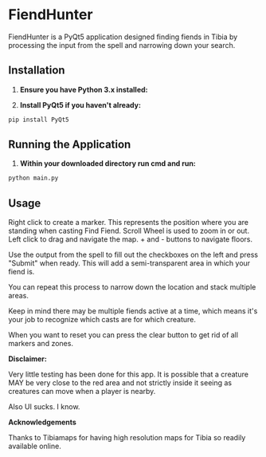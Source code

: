 # FiendHunter

FiendHunter is a PyQt5 application designed finding fiends in Tibia by processing the input from the spell and narrowing down your search.
## Installation

1. **Ensure you have Python 3.x installed:**

2. **Install PyQt5 if you haven't already:**
```bash
pip install PyQt5
```

## Running the Application

1. **Within your downloaded directory run cmd and run:**
```bash
python main.py
```

## Usage


Right click to create a marker. This represents the position where you are standing when casting Find Fiend. Scroll Wheel is used to zoom in or out. Left click to drag and navigate the map. + and - buttons to navigate floors.

Use the output from the spell to fill out the checkboxes on the left and press "Submit" when ready.
This will add a semi-transparent area in which your fiend is.

You can repeat this process to narrow down the location and stack multiple areas.

Keep in mind there may be multiple fiends active at a time, which means it's your job to recognize which casts are for which creature.

When you want to reset you can press the clear button to get rid of all markers and zones.

**Disclaimer:**

Very little testing has been done for this app. It is possible that a creature MAY be very close to the red area and not strictly inside it seeing as creatures can move when a player is nearby.

Also UI sucks. I know.

**Acknowledgements**

Thanks to Tibiamaps for having high resolution maps for Tibia so readily available online.